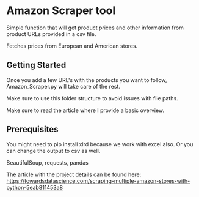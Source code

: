 # Amazon Scraper tool

Simple function that will get product prices and other information from product URLs provided in a csv file.

Fetches prices from European and American stores.


## Getting Started

Once you add a few URL's with the products you want to follow, Amazon_Scraper.py will take care of the rest.

Make sure to use this folder structure to avoid issues with file paths.

Make sure to read the article where I provide a basic overview.


## Prerequisites

You might need to pip install xlrd because we work with excel also. Or you can change the output to csv as well.

BeautifulSoup, requests, pandas

The article with the project details can be found here: https://towardsdatascience.com/scraping-multiple-amazon-stores-with-python-5eab811453a8
